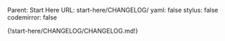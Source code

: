 Parent: Start Here
URL: start-here/CHANGELOG/
yaml: false
stylus: false
codemirror: false

{!start-here/CHANGELOG/CHANGELOG.md!}

